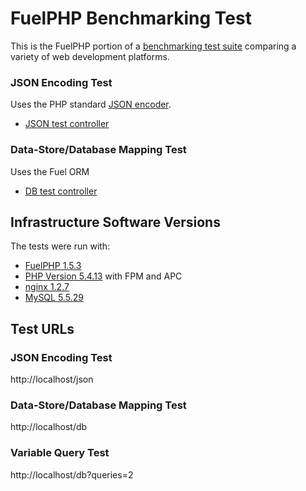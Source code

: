 # FuelPHP Benchmarking Test

This is the FuelPHP portion of a [benchmarking test suite](../) comparing a variety of web development platforms.

### JSON Encoding Test
Uses the PHP standard [JSON encoder](http://www.php.net/manual/en/function.json-encode.php).

* [JSON test controller](fuel/app/classes/controllers/bench.php)


### Data-Store/Database Mapping Test
Uses the Fuel ORM

* [DB test controller](fuel/app/classes/controllers/bench.php)


## Infrastructure Software Versions
The tests were run with:

* [FuelPHP 1.5.3](http://fuelphp.com/)
* [PHP Version 5.4.13](http://www.php.net/) with FPM and APC
* [nginx 1.2.7](http://nginx.org/)
* [MySQL 5.5.29](https://dev.mysql.com/)

## Test URLs
### JSON Encoding Test

http://localhost/json

### Data-Store/Database Mapping Test

http://localhost/db

### Variable Query Test
    
http://localhost/db?queries=2
